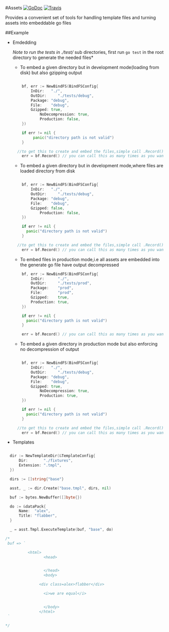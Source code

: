 #Assets
[![GoDoc](http://img.shields.io/badge/go-documentation-blue.svg?style=flat-square)](http://godoc.org/github.com/influx6/assets)
[![Travis](https://travis-ci.org/influx6/assets.svg?branch=master)](https://travis-ci.org/influx6/assets)

Provides a convenient set of tools for handling template files and turning assets into embeddable go files

##Example

  - Emdedding
  
       *Note to run the tests in ./test/* sub directories, first run `go test` in the root directory to generate the needed files*

    - To embed a given directory but in development mode(loading from disk) but also gzipping output
    ```go

    	bf, err := NewBindFS(BindFSConfig{
    		InDir:   "./",
    		OutDir:     "./tests/debug",
    		Package: "debug",
    		File:    "debug",
    		Gzipped: true,
                NoDecompression: true,
                Production: false,
    	})

    	if err != nil {
             panic("directory path is not valid")
    	}

      //to get this to create and embed the files,simple call .Record()
    	err = bf.Record() // you can call this as many times as you want to update go file

    ```

    - To embed a given directory but in development mode,where files are loaded directory from disk
    ```go

    	bf, err := NewBindFS(BindFSConfig{
    		InDir:   "./",
    		OutDir:     "./tests/debug",
    		Package: "debug",
    		File:    "debug",
    		Gzipped: false,
                Production: false,
    	})

    	if err != nil {
          panic("directory path is not valid")
    	}

      //to get this to create and embed the files,simple call .Record()
    	err = bf.Record() // you can call this as many times as you want to update go file

    ```

    - To embed files in production mode,i.e all assets are embedded into the generate go file have output decompressed

    ```go
    	bf, err := NewBindFS(BindFSConfig{
    		InDir:      "./",
    		OutDir:     "./tests/prod",
    		Package:    "prod",
    		File:       "prod",
    		Gzipped:    true,
    		Production: true,
    	})

    	if err != nil {
          panic("directory path is not valid")
    	}

    	err = bf.Record() // you can call this as many times as you want to update go file

    ```

    - To embed a given directory in production mode but also enforcing no decompression of output
    ```go

    	bf, err := NewBindFS(BindFSConfig{
    		InDir:   "./",
    		OutDir:     "./tests/debug",
    		Package: "debug",
    		File:    "debug",
    		Gzipped: true,
                NoDecompression: true,
                Production: true,
    	})

    	if err != nil {
          panic("directory path is not valid")
    	}

      //to get this to create and embed the files,simple call .Record()
    	err = bf.Record() // you can call this as many times as you want to update go file

    ```

  - Templates
  ```go

	dir := NewTemplateDir(&TemplateConfig{
		Dir:       "./fixtures",
		Extension: ".tmpl",
	})

	dirs := []string{"base"}

	asst, _ := dir.Create("base.tmpl", dirs, nil)

	buf := bytes.NewBuffer([]byte{})

	do := &dataPack{
		Name:  "alex",
		Title: "flabber",
	}

	_ = asst.Tmpl.ExecuteTemplate(buf, "base", do)

  /*
   buf => `

            <html>
                   <head>


                   </head>
                   <body>

                 <div class=alex>flabber</div>

                   <i>we are equal</i>


                   </body>
                 </html>
   `

  */

  ```
